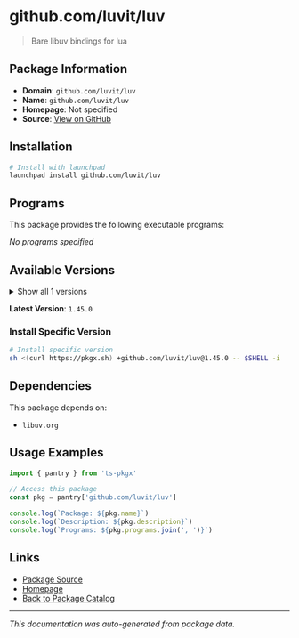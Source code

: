 # github.com/luvit/luv

> Bare libuv bindings for lua

## Package Information

- **Domain**: `github.com/luvit/luv`
- **Name**: `github.com/luvit/luv`
- **Homepage**: Not specified
- **Source**: [View on GitHub](https://github.com/pkgxdev/pantry/tree/main/projects/github.com/luvit/luv/package.yml)

## Installation

```bash
# Install with launchpad
launchpad install github.com/luvit/luv
```

## Programs

This package provides the following executable programs:

*No programs specified*

## Available Versions

<details>
<summary>Show all 1 versions</summary>

- `1.45.0`

</details>

**Latest Version**: `1.45.0`

### Install Specific Version

```bash
# Install specific version
sh <(curl https://pkgx.sh) +github.com/luvit/luv@1.45.0 -- $SHELL -i
```

## Dependencies

This package depends on:

- `libuv.org`

## Usage Examples

```typescript
import { pantry } from 'ts-pkgx'

// Access this package
const pkg = pantry['github.com/luvit/luv']

console.log(`Package: ${pkg.name}`)
console.log(`Description: ${pkg.description}`)
console.log(`Programs: ${pkg.programs.join(', ')}`)
```

## Links

- [Package Source](https://github.com/pkgxdev/pantry/tree/main/projects/github.com/luvit/luv/package.yml)
- [Homepage](#)
- [Back to Package Catalog](../../../package-catalog.md)

---

*This documentation was auto-generated from package data.*
